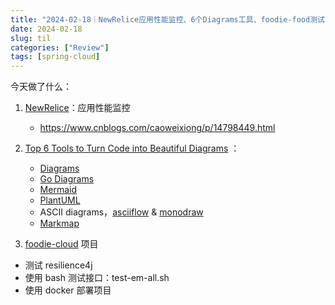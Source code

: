 ```yaml
---
title: "2024-02-18｜NewRelice应用性能监控、6个Diagrams工具、foodie-food测试"
date: 2024-02-18
slug: til
categories: ["Review"]
tags: [spring-cloud]
---
```




今天做了什么：

1. [NewRelice](https://newrelic.com/)：应用性能监控
   - https://www.cnblogs.com/caoweixiong/p/14798449.html
2. [Top 6 Tools to Turn Code into Beautiful Diagrams](https://www.youtube.com/watch?v=jCd6XfWLZsg) ：
   - [Diagrams](https://diagrams.mingrammer.com/)
   - [Go Diagrams](https://godiagram.com/winforms/latest/)
   - [Mermaid](https://mermaid.js.org/)
   - [PlantUML](https://plantuml.com/)
   - ASCII diagrams，[asciiflow](https://asciiflow.com/#/) & [monodraw](https://monodraw.helftone.com/) 
   - [Markmap](https://markmap.js.org/)

3.  [foodie-cloud](https://github.com/chensoul/foodie-cloud) 项目
   - 测试 resilience4j
   - 使用 bash 测试接口：test-em-all.sh
   - 使用 docker 部署项目

